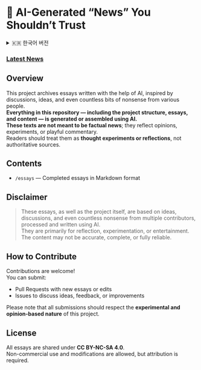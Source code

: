 # 📰 AI-Generated “News” You Shouldn’t Trust

<details>
<summary>🇰🇷 한국어 버전</summary>

<h3><a href="https://github.com/IPECTER/ai-news-you-shouldnt-trust/blob/main/essays/2025-10-30/minecraft-deobfuscation-kr.md">최신 뉴스</a></h3>

## 개요
이 프로젝트는 여러 사람들의 대화와 아이디어, 수많은 개소리에서 나온 내용에서 영감을 얻어  
AI를 활용해 작성된 에세이를 기록합니다.  
**이 저장소의 프로젝트 구조, 에세이, 모든 콘텐츠는 AI에 의해 생성되었거나 조립되었습니다.**  
**이 글들은 사실을 전달하기 위한 뉴스가 아니며**, 의견, 실험적 사유, 또는 유머적 내용을 담고 있습니다.  
독자는 이를 **사유나 실험적 글**로 읽어야 하며, 권위 있는 정보로 받아들이면 안 됩니다.

## 구성
- `/essays` — 완성된 에세이 (Markdown 형식)

## 주의 사항
> 이 에세이들과 프로젝트 자체는 다수의 사람들로부터 나온 아이디어, 대화, 그리고 수많은 개소리에서 나온 내용들을  
> AI를 통해 가공하여 작성한 것입니다.  
> 글의 목적은 사유, 실험, 또는 오락에 있으며,  
> 내용이 정확하거나 완전하지 않을 수 있습니다.

## 기여 방법
기여는 환영합니다!  
다음과 같은 방법으로 참여할 수 있습니다:
- 새로운 에세이 작성이나 기존 글 수정에 대한 Pull Request 제출  
- 아이디어, 피드백, 개선 사항에 대한 Issue 작성

모든 기여는 **이 프로젝트가 실험적이며 의견 중심이라는 성격**을 존중해야 합니다.

## 라이선스
모든 에세이는 **CC BY-NC-SA 4.0** 라이선스로 배포됩니다.  
비상업적 이용과 수정은 가능하지만, 출처를 반드시 명시해야 합니다.

</details>

<h3><a href="https://github.com/IPECTER/ai-news-you-shouldnt-trust/blob/main/essays/2025-10-30/minecraft-deobfuscation-en.md">Latest News</a></h3>

## Overview
This project archives essays written with the help of AI, inspired by discussions, ideas, and even countless bits of nonsense from various people.  
**Everything in this repository — including the project structure, essays, and content — is generated or assembled using AI.**  
**These texts are not meant to be factual news**; they reflect opinions, experiments, or playful commentary.  
Readers should treat them as **thought experiments or reflections**, not authoritative sources.

## Contents
- `/essays` — Completed essays in Markdown format

## Disclaimer
> These essays, as well as the project itself, are based on ideas, discussions, and even countless nonsense from multiple contributors, processed and written using AI.  
> They are primarily for reflection, experimentation, or entertainment.  
> The content may not be accurate, complete, or fully reliable.

## How to Contribute
Contributions are welcome!  
You can submit:
- Pull Requests with new essays or edits  
- Issues to discuss ideas, feedback, or improvements

Please note that all submissions should respect the **experimental and opinion-based nature** of this project.

## License
All essays are shared under **CC BY-NC-SA 4.0**.  
Non-commercial use and modifications are allowed, but attribution is required.
